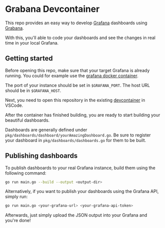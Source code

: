 # Grabana Devcontainer

This repo provides an easy way to develop [Grafana](https://grafana.com/) dashboards using [Grabana](https://github.com/K-Phoen/grabana/).

With this, you'll able to code your dashboards and see the changes in real time in your local Grafana.

## Getting started

Before opening this repo, make sure that your target Grafana is already running. You could for example use the [grafana docker container](https://hub.docker.com/r/grafana/grafana).

The port of your instance should be set in `$GRAFANA_PORT`.
The host URL should be in `$GRAFANA_HOST`.

Next, you need to open this repository in the existing [devcontainer](https://code.visualstudio.com/docs/devcontainers/tutorial) in VSCode.

After the container has finished building, you are ready to start building your beautiful dashboards.

Dashboards are generally defined under `pkg/dashboards/dashboard/yourAmazingDashboard.go`. Be sure to register your dashboard in `pkg/dashboards/dashboards.go` for them to be built.

## Publishing dashboards

To publish dashboards to your real Grafana instance, build them using the following command:

```bash
go run main.go --build --output <output-dir>
```

Alternatively, if you want to publish your dashboards using the Grafana API, simply run:

```bash
go run main.go <your-grafana-url> <your-grafana-api-token>
```

Afterwards, just simply upload the JSON output into your Grafana and you're done!
